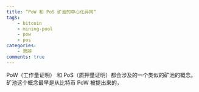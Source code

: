 ```yaml
---
title: ”PoW 和 PoS 矿池的中心化异同“
tags:
    - bitcoin
    - mining-pool
    - pow
    - pos
categories:
    - 思辨
comments: true
---
```


PoW（工作量证明） 和 PoS（质押量证明）都会涉及的一个类似的矿池的概念。
矿池这个概念最早是从比特币 PoW 被提出来的，
